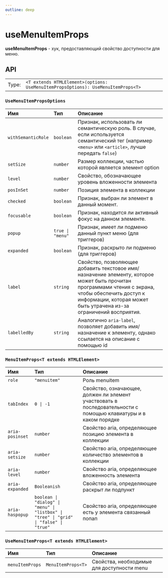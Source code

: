 ```yaml
---
outline: deep
---
```


# useMenuItemProps

**useMenuItemProps** - хук, предоставляющий свойство доступности для меню.

## API

|       |                                                                                  |
| ----: |:---------------------------------------------------------------------------------|
| Type: | `<T extends HTMLElement>(options: UseMenuItemPropsOptions): UseMenuItemProps<T>` |

### `UseMenuItemPropsOptions`

| Имя               | Тип      | Описание    |
|:-------------------|:-----------|:-----------|
| `withSemanticRole`  | `boolean`   | Признак, использовать ли семантическую роль. В случае, если используется семантический тег (например `<menu>` или `<article>`, лучше передать `false`)  | 
| `setSize`  | `number`   | Размер коллекции, частью которой является элемент option  | 
| `level`  | `number`   | Свойство, обозначающее уровень вложенности элемента  | 
| `posInSet`  | `number`   | Позиция элемента в коллекции  | 
| `checked`  | `boolean`   | Признак, выбран ли элемент в данный момент.  | 
| `focusable`  | `boolean`   | Признак, находится ли активный фокус на данном элементе.  | 
| `popup`  | `true \| "menu"`   | Признак, имеет ли подменю данный пункт меню (для триггеров)  | 
| `expanded`  | `boolean`   | Признак, раскрыто ли подменю (для триггеров)  | 
| `label`  | `string`   | Свойство, позволяющее добавить текстовое имя/назначение элементу, которое может быть прочитан программами чтения с экрана, чтобы обеспечить доступ к информации, которая может быть утрачена из-за ограничений восприятия.  | 
| `labelledBy`  | `string`   | Аналогично `aria-label`, позволяет добавить имя/назначение к элементу, однако ссылается на описание с помощью id  | 

### `MenuItemProps<T extends HTMLElement>`

| Имя               | Тип      | Описание    |
|:-------------------|:-----------|:-----------|
| `role`  | `"menuitem"`   | Роль menuitem  | 
| `tabIndex`  | `0 \| -1`   | Свойство, означающее, должен ли элемент участвовать в последовательности с помощью клавиатуры и в каком порядке  | 
| `aria-posinset`  | `number`   | Свойство aria, определяющее позицию элемента в коллекции  | 
| `aria-setsize`  | `number`   | Свойство aria, определяющее количество элементов в коллекции  | 
| `aria-level`  | `number`   | Свойство aria, определяющее вложенность элемента  | 
| `aria-expanded`  | `Booleanish`   | Свойство aria, определяющее раскрыт ли подпункт  | 
| `aria-haspopup`  | `boolean \| "dialog" \| "menu" \| "listbox" \| "tree" \| "grid" \| "false" \| "true"`   | Свойство aria, определяющее есть у элемента связанный попап  | 

### `UseMenuItemProps<T extends HTMLElement>`

| Имя               | Тип      | Описание    |
|:-------------------|:-----------|:-----------|
| `menuItemProps`  | `MenuItemProps<T>`   | Свойства, необходимые для доступности menu  | 

